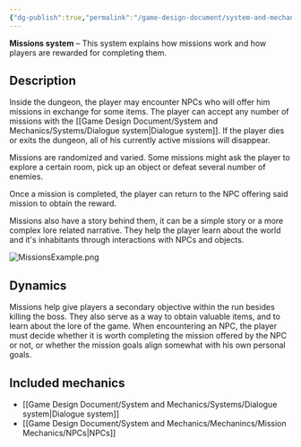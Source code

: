```yaml
---
{"dg-publish":true,"permalink":"/game-design-document/system-and-mechanics/systems/missions-system/"}
---
```


**Missions system** – This system explains how missions work and how players are rewarded for completing them.

## Description
Inside the dungeon, the player may encounter NPCs who will offer him missions in exchange for some items. The player can accept any number of missions with the [[Game Design Document/System and Mechanics/Systems/Dialogue system\|Dialogue system]].
If the player dies or exits the dungeon, all of his currently active missions will disappear.

Missions are randomized and varied. Some missions might ask the player to explore a certain room, pick up an object or defeat several number of enemies. 

Once a mission is completed, the player can return to the NPC offering said mission to obtain the reward.

Missions also have a story behind them, it can be a simple story or a more complex lore related narrative. They help the player learn about the world and it's inhabitants through interactions with NPCs and objects.

![MissionsExample.png](/img/user/Game%20Design%20Document/Images/MissionsExample.png)

## Dynamics
Missions help give players a secondary objective within the run besides killing the boss. They also serve as a way to obtain valuable items, and to learn about the lore of the game. 
When encountering an NPC, the player must decide whether it is worth completing the mission offered by the NPC or not, or whether the mission goals align somewhat with his own personal goals.

## Included mechanics
- [[Game Design Document/System and Mechanics/Systems/Dialogue system\|Dialogue system]]
- [[Game Design Document/System and Mechanics/Mechanincs/Mission Mechanics/NPCs\|NPCs]]

